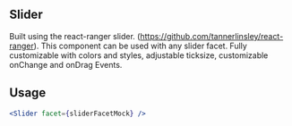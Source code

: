 ## Slider
Built using the react-ranger slider. (https://github.com/tannerlinsley/react-ranger). This component can be used with any slider facet. Fully customizable with colors and styles, adjustable ticksize, customizable onChange and onDrag Events. 

## Usage
```jsx
<Slider facet={sliderFacetMock} />
```